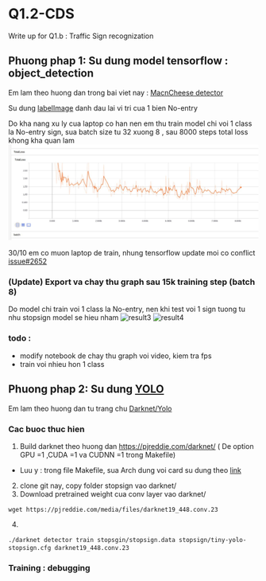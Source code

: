 # Q1.2-CDS
Write up for Q1.b : Traffic Sign recognization

## Phuong phap 1: Su dung model tensorflow : object_detection 

Em lam theo huong dan trong bai viet nay : [MacnCheese detector](https://pythonprogramming.net/introduction-use-tensorflow-object-detection-api-tutorial/)

Su dung [labelImage](https://github.com/tzutalin/labelImg) danh dau lai vi tri cua 1 bien No-entry

Do kha nang xu ly cua laptop co han nen em thu train model chi voi 1 class la No-entry sign, 
sua batch size tu 32 xuong 8 , sau 8000 steps total loss khong kha quan lam 
![training loss](https://github.com/Luvata/Q1.2-CDS/blob/master/loss.jpg)

30/10 em co muon laptop de train, nhung tensorflow update moi co conflict [issue#2652](https://github.com/tensorflow/models/issues/2652)

### (Update) Export va chay thu graph sau 15k training step (batch 8)
Do model chi train voi 1 class la No-entry, nen khi test voi 1 sign tuong tu nhu stopsign model se hieu nham
![result3](https://github.com/Luvata/Q1.B-CDS/blob/master/result3.png)
![result4](https://github.com/Luvata/Q1.B-CDS/blob/master/result4.png)

### todo : 
- modify notebook de chay thu graph voi video, kiem tra fps
- train voi nhieu hon 1 class

## Phuong phap 2: Su dung [YOLO](https://pjreddie.com/darknet/yolo/)

Em lam theo huong dan tu trang chu [Darknet/Yolo](https://pjreddie.com/darknet/yolo/)

### Cac buoc thuc hien
1. Build darknet theo huong dan https://pjreddie.com/darknet/ ( De option GPU =1 ,CUDA =1 va CUDNN =1 trong Makefile)
 - Luu y : trong file Makefile, sua Arch dung voi card su dung theo [link](http://arnon.dk/matching-sm-architectures-arch-and-gencode-for-various-nvidia-cards/)

2. clone git nay, copy folder stopsign vao darknet/
3. Download pretrained weight cua conv layer vao darknet/
```
wget https://pjreddie.com/media/files/darknet19_448.conv.23
```
4. 
```
./darknet detector train stopsgin/stopsign.data stopsign/tiny-yolo-stopsign.cfg darknet19_448.conv.23
```

 ### Training : debugging
